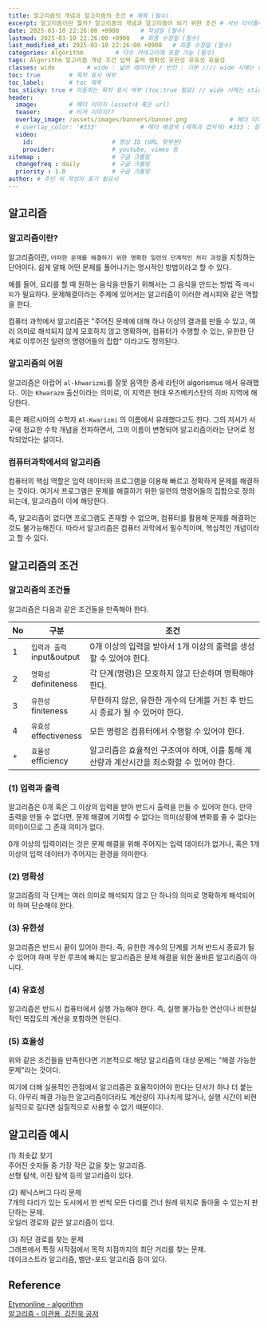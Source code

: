 ```yaml
---
title: 알고리즘의 개념과 알고리즘의 조건 # 제목 (필수)
excerpt: 알고리즘이란 뭘까? 알고리즘의 개념과 알고리즘이 되기 위한 조건 # 서브 타이틀이자 meta description (필수)
date: 2025-03-10 22:26:00 +0900      # 작성일 (필수)
lastmod: 2025-03-10 22:26:00 +0900   # 최종 수정일 (필수)
last_modified_at: 2025-03-10 22:26:00 +0900   # 최종 수정일 (필수)
categories: Algorithm         # 다수 카테고리에 포함 가능 (필수)
tags: Algorithm 알고리즘 개념 조건 입력 출력 명확성 유한성 유효성 효율성                   # 태그 복수개 가능 (필수)
classes: wide         # wide : 넓은 레이아웃 / 빈칸 : 기본 //// wide 시에는 sticky toc 불가
toc: true        # 목차 표시 여부
toc_label:       # toc 제목
toc_sticky: true # 이동하는 목차 표시 여부 (toc:true 필요) // wide 시에는 sticky toc 불가
header: 
  image:         # 헤더 이미지 (asset내 혹은 url)
  teaser:        # 티저 이미지??
  overlay_image: /assets/images/banners/banner.png            # 헤더 이미지 (제목과 겹치게)
  # overlay_color: '#333'            # 헤더 배경색 (제목과 겹치게) #333 : 짙은 회색 (필수)
  video:
    id:                      # 영상 ID (URL 뒷부분)
    provider:                # youtube, vimeo 등
sitemap :                    # 구글 크롤링
  changefreq : daily         # 구글 크롤링
  priority : 1.0             # 구글 크롤링
author: # 주인 외 작성자 표기 필요시
---
```

<!--postNo: 20250310_001-->


## 알고리즘  

### 알고리즘이란?  

알고리즘이란, `어떠한 문제를 해결하기 위한 명확한 일련의 단계적인 처리 과정`을 지칭하는 단어이다. 쉽게 말해 어떤 문제를 풀어나가는 명시적인 방법이라고 할 수 있다.  

예를 들어, 요리를 할 때 원하는 음식을 만들기 위해서는 그 음식을 만드는 방법 즉 `레시피`가 필요하다. 문제해결이라는 주제에 있어서는 알고리즘이 이러한 레시피와 같은 역할을 한다.  

컴퓨터 과학에서 알고리즘은 "주어진 문제에 대해 하나 이상의 결과를 만들 수 있고, 여러 의미로 해석되지 않게 모호하지 않고 명확하며, 컴퓨터가 수행할 수 있는, 유한한 단계로 이루어진 일련의 명령어들의 집합" 이라고도 정의된다.  


### 알고리즘의 어원  

알고리즘은 아랍어 `al-khwarizmi`를 잘못 음역한 중세 라틴어 algorismus 에서 유래했다.. 이는 `Khwarazm` 출신이라는 의미로, 이 지역은 현대 우즈베키스탄의 히바 지역에 해당한다.  

혹은 페르시아의 수학자 `Al-Kwarizmi` 의 이름에서 유래했다고도 한다. 그의 저서가 서구에 정교한 수학 개념을 전파하면서, 그의 이름이 변형되어 알고리즘이라는 단어로 정착되었다는 설이다.    


### 컴퓨터과학에서의 알고리즘  

컴퓨터의 핵심 역할은 입력 데이터와 프로그램을 이용해 빠르고 정확하게 문제를 해결하는 것이다. 여기서 프로그램은 문제를 해결하기 위한 일련의 명령어들의 집합으로 정의되는데, 알고리즘이 이에 해당한다.  

즉, 알고리즘이 없다면 프로그램도 존재할 수 없으며, 컴퓨터를 활용해 문제를 해결하는 것도 불가능해진다. 따라서 알고리즘은 컴퓨터 과학에서 필수적이며, 핵심적인 개념이라고 할 수 있다.  


## 알고리즘의 조건

### 알고리즘의 조건들  

알고리즘은 다음과 같은 조건들을 만족해야 한다.  

|No|구분|조건|
|---|---|---|
|1|`입력과 출력`<br>input&output|0개 이상의 입력을 받아서 1개 이상의 출력을 생성할 수 있어야 한다.|
|2|`명확성`<br>definiteness|각 단계(명령)은 모호하지 않고 단순하며 명확해야 한다.|
|3|`유한성`<br>finiteness|무한하지 않은, 유한한 개수의 단계를 거친 후 반드시 종료가 될 수 있어야 한다.|
|4|`유효성`<br>effectiveness|모든 명령은 컴퓨터에서 수행할 수 있어야 한다.|
|+|`효율성`<br>efficiency|알고리즘은 효율적인 구조여야 하며, 이를 통해 계산량과 계산시간을 최소화할 수 있어야 한다.|

### (1) 입력과 출력  

알고리즘은 0개 혹은 그 이상의 입력을 받아 반드시 출력을 만들 수 있어야 한다. 만약 출력을 만들 수 없다면, 문제 해결에 기여할 수 없다는 의미(상황에 변화를 줄 수 없다는 의미)이므로 그 존재 의미가 없다.  

0개 이상의 입력이라는 것은 문제 해결을 위해 주어지는 입력 데이터가 없거나, 혹은 1개 이상의 입력 데이터가 주어지는 환경을 의미한다.  

### (2) 명확성  

알고리즘의 각 단계는 여러 의미로 해석되지 않고 단 하나의 의미로 명확하게 해석되어야 하며 단순해야 한다.  

### (3) 유한성  

알고리즘은 반드시 끝이 있어야 한다. 즉, 유한한 개수의 단계를 거쳐 반드시 종료가 될 수 있어야 하며 무한 루프에 빠지는 알고리즘은 문제 해결을 위한 올바른 알고리즘이 아니다.  

### (4) 유효성  

알고리즘은 반드시 컴퓨터에서 실행 가능해야 한다. 즉, 실행 불가능한 연산이나 비현실적인 복잡도의 계산을 포함하면 안된다.  

### (5) 효율성  

위와 같은 조건들을 만족한다면 기본적으로 해당 알고리즘의 대상 문제는 "해결 가능한 문제"라는 것이다.  

여기에 더해 실용적인 관점에서 알고리즘은 효율적이어야 한다는 단서가 하나 더 붙는다. 아무리 해결 가능한 알고리즘이더라도 계산량이 지나치게 많거나, 실행 시간이 비현실적으로 길다면 실질적으로 사용할 수 없기 때문이다.  


## 알고리즘 예시  

(1) 최솟값 찾기  
주어진 숫자들 중 가장 작은 값을 찾는 알고리즘.  
선형 탐색, 이진 탐색 등의 알고리즘이 있다.  

(2) 퀘닉스버그 다리 문제  
7개의 다리가 있는 도시에서 한 번씩 모든 다리를 건너 원래 위치로 돌아올 수 있는지 판단하는 문제.  
오일러 경로와 같은 알고리즘이 있다.  

(3) 최단 경로를 찾는 문제  
그래프에서 특정 시작점에서 목적 지점까지의 최단 거리를 찾는 문제.  
데이크스트라 알고리즘, 벨만-포드 알고리즘 등이 있다.  


## Reference  

[Etymonline - algorithm](https://www.etymonline.com/word/algorithm)  
[알고리즘 - 이관용, 김진욱 공저](https://search.shopping.naver.com/book/catalog/45430946622)  